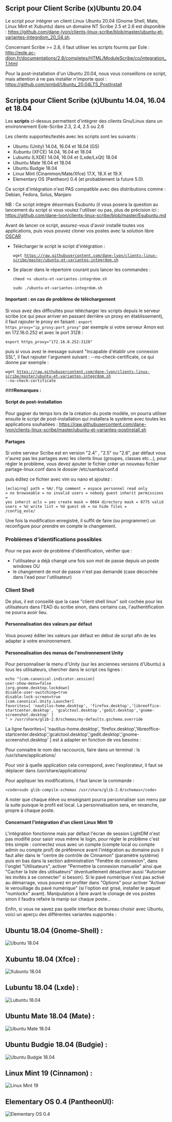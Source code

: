 ## Script pour Client Scribe (x)Ubuntu 20.04

Le script pour intégrer un client Linux Ubuntu 20.04 (Gnome Shell, Mate, Linux Mint et Xubuntu) dans un domaine NT Scribe 2.5 et 2.6 est disponible : https://github.com/dane-lyon/clients-linux-scribe/blob/master/ubuntu-et-variantes-integrdom_20_04.sh.

Concernant Scribe >= 2.8, il faut utiliser les scripts fournis par Eole : http://eole.ac-dijon.fr/documentations/2.8/completes/HTML/ModuleScribe/co/integration_1.html

Pour la post-installation d'un Ubuntu 20.04, nous vous conseillons ce script, mais attention à ne pas installer n'importe quoi : https://github.com/simbd/Ubuntu_20.04LTS_PostInstall


## Scripts pour Client Scribe (x)Ubuntu 14.04, 16.04 et 18.04

Les **scripts** ci-dessus permettent d'intégrer des clients Gnu/Linux dans un environnement Eole-Scribe 2.3, 2.4, 2.5 ou 2.6 

Les clients supportés/testés avec les scripts sont les suivants :
- Ubuntu (Unity) 14.04, 16.04 et 18.04 (GS)
- Xubuntu (XFCE) 14.04, 16.04 et 18.04
- Lubuntu (LXDE) 14.04, 16.04 et (Lxde/LxQt) 18.04 
- Ubuntu Mate 16.04 et 18.04
- Ubuntu Budgie 18.04
- Linux Mint (Cinammon/Mate/Xfce) 17.X, 18.X et 19.X
- Elementary OS (Pantheon) 0.4 (et probablement la future 5.0).

Ce script d'intégration n'est PAS compatible avec des distributions comme : Debian, Fedora, Solus, Manjaro

NB : Ce script intègre désormais Esubuntu (il vous posera la question au lancement du script si vous voulez l'utiliser ou pas, plus de précision ici : https://github.com/dane-lyon/clients-linux-scribe/blob/master/Esubuntu.md

Avant de lancer ce script, assurez-vous d'avoir installé toutes vos applications, puis vous pouvez cloner vos postes
avec la solution libre [OSCAR](http://oscar.crdp-lyon.fr/wiki/)

  - Télécharger le script le script d'intégration :
	
	<code>wget https://raw.githubusercontent.com/dane-lyon/clients-linux-scribe/master/ubuntu-et-variantes-integrdom.sh</code>

  - Se placer dans le répertoire courant puis lancer les commandes :
	
	<code>chmod +x ubuntu-et-variantes-integrdom.sh</code>

	<code>sudo ./ubuntu-et-variantes-integrdom.sh</code>
	
#### Important : en cas de problème de téléchargement

Si vous avez des difficultés pour télécharger les scripts depuis le serveur scribe (ce qui peux arriver en passant derrière un proxy en établissement), il faut rajouter le proxy en faisant :
<code>export https_proxy="ip_proxy:port_proxy"</code>
par exemple si votre serveur Amon est en 172.16.0.252 et avec le port 3128 :

<code>export https_proxy="172.16.0.252:3128"</code>

puis si vous avez le message suivant "Incapable d'établir une connexion SSL", il faut rajouter l'argument suivant : --no-check-certificate, ce qui donne par exemple :

<code>wget https://raw.githubusercontent.com/dane-lyon/clients-linux-scribe/master/ubuntu-et-variantes-integrdom.sh --no-check-certificate</code>

###**Remarques :** 

#### Script de post-installation

Pour gagner du temps lors de la création du poste modèle, on pourra utiliser ensuite le script de post-installation qui installera le système avec toutes les applications souhaitées : https://raw.githubusercontent.com/dane-lyon/clients-linux-scribe/master/ubuntu-et-variantes-postinstall.sh 

#### Partages

Si votre serveur Scribe est en version "2.4" , "2.5" ou "2.6", par défaut vous n'aurez pas les partages avec les clients linux (groupes, classes etc...), pour régler le problème, vous devez ajouter le fichier créer un nouveau fichier partage-linux.conf dans le dossier /etc/samba/conf.d

puis éditez ce fichier avec vim ou nano et ajoutez : 

<code>[eclairng]
path = %H/.ftp
comment = espace personnel
read only = no
browseable = no
invalid users = nobody guest
inherit permissions = yes
inherit acls = yes
create mask = 0664
directory mask = 0775
valid users = %U
write list = %U
guest ok = no
hide files = /config_eole/</code> 

Une fois la modification enregistré, il suffit de faire (ou programmer) un reconfigure pour prendre en compte le changement. 

### Problèmes d'identifications possibles 

Pour ne pas avoir de problème d'identification, vérifier que :

- l'utilisateur a déjà changé une fois son mot de passe depuis un poste windows
OU
- le changement de mot de passe n'est pas demandé (case décochée dans l'ead pour l'utilisateur)

### Client Shell

De plus, il est conseillé que la case "client shell linux" soit cochée pour les utilisateurs dans l'EAD du scribe sinon, dans certains cas, l'authentification ne pourra avoir lieu.

#### Personnalisation des valeurs par défaut

Vous pouvez éditer les valeurs par défaut en début de script afin de les adapter à votre environnement.

#### Personnalisation des menus de l'environnement Unity

Pour personnaliser le menu d'Unity (sur les anciennes versions d'Ubuntu) à tous les utilisateurs, chercher dans le script ces lignes :

	echo "[com.canonical.indicator.session]
	user-show-menu=false
	[org.gnome.desktop.lockdown]
	disable-user-switching=true
	disable-lock-screen=true
	[com.canonical.Unity.Launcher]
	favorites=[ 'nautilus-home.desktop', 'firefox.desktop','libreoffice-startcenter.desktop', 'gcalctool.desktop','gedit.desktop','gnome-screenshot.desktop' ]
	" > /usr/share/glib-2.0/schemas/my-defaults.gschema.override

La ligne
	favorites=[ 'nautilus-home.desktop', 'firefox.desktop','libreoffice-startcenter.desktop','gcalctool.desktop','gedit.desktop','gnome-screenshot.desktop' ]
est à adapter en fonction de vos besoins :

Pour connaitre le nom des raccourcis, faire dans un terminal : ls /usr/share/applications/

Pour voir à quelle application cela correspond, avec l'explorateur, il faut se déplacer dans /usr/share/applications/

Pour appliquer les modifications, il faut lancer la commande :

	<code>sudo glib-compile-schemas /usr/share/glib-2.0/schemas</code>

A noter que chaque élève ou enseignant pourra personnaliser son menu par la suite puisque le profil est local. La personnalisation sera, en revanche, propre à chaque poste.

#### Concernant l'intégration d'un client Linux Mint 19

L'intégration fonctionne mais par défaut l'écran de session LightDM n'est pas modifié pour saisir vous même le login, pour régler le problème c'est très simple : connectez vous avec un compte (compte local ou compte admin ou compte prof) de préférence avant l'intégration au domaine puis il faut aller dans le "centre de contrôle de Cinnamon" (paramètre système) puis en bas dans la section administration "Fenêtre de connexion", dans l'onglet "Utilisateurs", activer "Permettre la connexion manuelle" ainsi que "Cacher la liste des utilisateurs" (éventuellement désactiver aussi "Autoriser les invités à se connecter" si besoin). Si le pavé numérique n'est pas activé au démarrage, vous pouvez en profiter dans "Options" pour activer "Activer le verouillage du pavé numérique" (si l'option est grisé, installer le paquet "numlockx" avant).
Manipulation à faire avant le clonage de vos postes sinon il faudra refaire la manip sur chaque poste...

Enfin, si vous ne savez pas quelle interface de bureau choisir avec Ubuntu, voici un aperçu des différentes variantes supportés :

## Ubuntu 18.04 (Gnome-Shell) :
![Ubuntu 18.04](http://nux87.free.fr/wallpaper_githubdane/ubuntu1804GS.jpg)

## Xubuntu 18.04 (Xfce) :
![Xubuntu 18.04](http://nux87.free.fr/wallpaper_githubdane/xubuntu1804xfce.jpg)

## Lubuntu 18.04 (Lxde) :
![Lubuntu 18.04](http://nux87.free.fr/wallpaper_githubdane/lubuntu1804lxde.jpg)

## Ubuntu Mate 18.04 (Mate) :
![Ubuntu Mate 18.04](http://nux87.free.fr/wallpaper_githubdane/ubuntumate1804.jpg)

## Ubuntu Budgie 18.04 (Budgie) :
![Ubuntu Budgie 18.04](http://nux87.free.fr/wallpaper_githubdane/ubuntubudgie1804.jpg)

## Linux Mint 19 (Cinnamon) :
![Linux Mint 19](http://nux87.free.fr/wallpaper_githubdane/linuxmint19cinnamon.jpg)

## Elementary OS 0.4 (PantheonUI):
![Elementary OS 0.4](http://nux87.free.fr/wallpaper_githubdane/elementaryos04pantheon.jpg)
